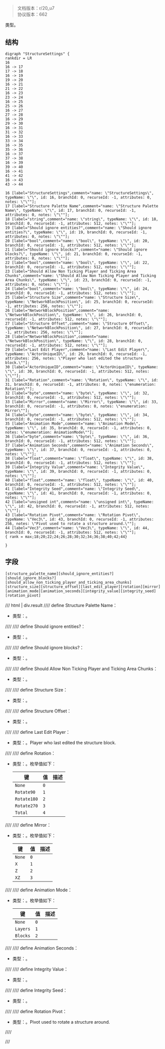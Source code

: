 # <!-- md:samp StructureSettings -->

> 文档版本：r/20_u7<br/>协议版本：662

<!-- md:samp StructureSettings -->类型。

## 结构

```viz
digraph "StructureSettings" {
rankdir = LR
16
16 -> 17
17 -> 18
16 -> 19
19 -> 20
16 -> 21
21 -> 22
16 -> 23
23 -> 24
16 -> 25
25 -> 26
16 -> 27
27 -> 28
16 -> 29
29 -> 30
16 -> 31
31 -> 32
16 -> 33
33 -> 34
16 -> 35
35 -> 36
16 -> 37
37 -> 38
16 -> 39
39 -> 40
16 -> 41
41 -> 42
16 -> 43
43 -> 44

16 [label="StructureSettings",comment="name: \"StructureSettings\", typeName: \"\", id: 16, branchId: 0, recurseId: -1, attributes: 0, notes: \"\""];
17 [label="Structure Palette Name",comment="name: \"Structure Palette Name\", typeName: \"\", id: 17, branchId: 0, recurseId: -1, attributes: 0, notes: \"\""];
18 [label="string",comment="name: \"string\", typeName: \"\", id: 18, branchId: 0, recurseId: -1, attributes: 512, notes: \"\""];
19 [label="Should ignore entities?",comment="name: \"Should ignore entities?\", typeName: \"\", id: 19, branchId: 0, recurseId: -1, attributes: 0, notes: \"\""];
20 [label="bool",comment="name: \"bool\", typeName: \"\", id: 20, branchId: 0, recurseId: -1, attributes: 512, notes: \"\""];
21 [label="Should ignore blocks?",comment="name: \"Should ignore blocks?\", typeName: \"\", id: 21, branchId: 0, recurseId: -1, attributes: 0, notes: \"\""];
22 [label="bool",comment="name: \"bool\", typeName: \"\", id: 22, branchId: 0, recurseId: -1, attributes: 512, notes: \"\""];
23 [label="Should Allow Non Ticking Player and Ticking Area Chunks",comment="name: \"Should Allow Non Ticking Player and Ticking Area Chunks\", typeName: \"\", id: 23, branchId: 0, recurseId: -1, attributes: 0, notes: \"\""];
24 [label="bool",comment="name: \"bool\", typeName: \"\", id: 24, branchId: 0, recurseId: -1, attributes: 512, notes: \"\""];
25 [label="Structure Size",comment="name: \"Structure Size\", typeName: \"NetworkBlockPosition\", id: 25, branchId: 0, recurseId: -1, attributes: 256, notes: \"\""];
26 [label="NetworkBlockPosition",comment="name: \"NetworkBlockPosition\", typeName: \"\", id: 26, branchId: 0, recurseId: -1, attributes: 512, notes: \"\""];
27 [label="Structure Offset",comment="name: \"Structure Offset\", typeName: \"NetworkBlockPosition\", id: 27, branchId: 0, recurseId: -1, attributes: 256, notes: \"\""];
28 [label="NetworkBlockPosition",comment="name: \"NetworkBlockPosition\", typeName: \"\", id: 28, branchId: 0, recurseId: -1, attributes: 512, notes: \"\""];
29 [label="Last Edit Player",comment="name: \"Last Edit Player\", typeName: \"ActorUniqueID\", id: 29, branchId: 0, recurseId: -1, attributes: 256, notes: \"Player who last edited the structure block.\""];
30 [label="ActorUniqueID",comment="name: \"ActorUniqueID\", typeName: \"\", id: 30, branchId: 0, recurseId: -1, attributes: 512, notes: \"\""];
31 [label="Rotation",comment="name: \"Rotation\", typeName: \"\", id: 31, branchId: 0, recurseId: -1, attributes: 0, notes: \"enumeration: Rotation\""];
32 [label="byte",comment="name: \"byte\", typeName: \"\", id: 32, branchId: 0, recurseId: -1, attributes: 512, notes: \"\""];
33 [label="Mirror",comment="name: \"Mirror\", typeName: \"\", id: 33, branchId: 0, recurseId: -1, attributes: 0, notes: \"enumeration: Mirror\""];
34 [label="byte",comment="name: \"byte\", typeName: \"\", id: 34, branchId: 0, recurseId: -1, attributes: 512, notes: \"\""];
35 [label="Animation Mode",comment="name: \"Animation Mode\", typeName: \"\", id: 35, branchId: 0, recurseId: -1, attributes: 0, notes: \"enumeration: AnimationMode\""];
36 [label="byte",comment="name: \"byte\", typeName: \"\", id: 36, branchId: 0, recurseId: -1, attributes: 512, notes: \"\""];
37 [label="Animation Seconds",comment="name: \"Animation Seconds\", typeName: \"\", id: 37, branchId: 0, recurseId: -1, attributes: 0, notes: \"\""];
38 [label="float",comment="name: \"float\", typeName: \"\", id: 38, branchId: 0, recurseId: -1, attributes: 512, notes: \"\""];
39 [label="Integrity Value",comment="name: \"Integrity Value\", typeName: \"\", id: 39, branchId: 0, recurseId: -1, attributes: 0, notes: \"\""];
40 [label="float",comment="name: \"float\", typeName: \"\", id: 40, branchId: 0, recurseId: -1, attributes: 512, notes: \"\""];
41 [label="Integrity Seed",comment="name: \"Integrity Seed\", typeName: \"\", id: 41, branchId: 0, recurseId: -1, attributes: 0, notes: \"\""];
42 [label="unsigned int",comment="name: \"unsigned int\", typeName: \"\", id: 42, branchId: 0, recurseId: -1, attributes: 512, notes: \"\""];
43 [label="Rotation Pivot",comment="name: \"Rotation Pivot\", typeName: \"Vec3\", id: 43, branchId: 0, recurseId: -1, attributes: 256, notes: \"Pivot used to rotate a structure around.\""];
44 [label="Vec3",comment="name: \"Vec3\", typeName: \"\", id: 44, branchId: 0, recurseId: -1, attributes: 512, notes: \"\""];
{ rank = max;18;20;22;24;26;28;30;32;34;36;38;40;42;44}

}

```

## 字段

```title='StructureSettings'
[structure_palette_name][should_ignore_entities?][should_ignore_blocks?][should_allow_non_ticking_player_and_ticking_area_chunks][structure_size][structure_offset][last_edit_player][rotation][mirror][animation_mode][animation_seconds][integrity_value][integrity_seed][rotation_pivot]
```

/// html | div.result
//// define
Structure Palette Name：<!-- md:samp string -->

- 类型：<!-- md:samp string -->。


////
//// define
Should ignore entities?：<!-- md:samp bool -->

- 类型：<!-- md:samp bool -->。


////
//// define
Should ignore blocks?：<!-- md:samp bool -->

- 类型：<!-- md:samp bool -->。


////
//// define
Should Allow Non Ticking Player and Ticking Area Chunks：<!-- md:samp bool -->

- 类型：<!-- md:samp bool -->。


////
//// define
Structure Size：[<!-- md:samp NetworkBlockPosition -->](../types/networkblockposition.md)

- 类型：<!-- md:samp NetworkBlockPosition -->。


////
//// define
Structure Offset：[<!-- md:samp NetworkBlockPosition -->](../types/networkblockposition.md)

- 类型：<!-- md:samp NetworkBlockPosition -->。


////
//// define
Last Edit Player：[<!-- md:samp ActorUniqueID -->](../types/actoruniqueid.md)

- 类型：<!-- md:samp ActorUniqueID -->。Player who last edited the structure block.


////
//// define
Rotation：<!-- md:samp byte -->

- 类型：<!-- md:samp byte -->。枚举值如下：

  |键|值|描述|
  |---|---|---|
  |`None`|`0`||
  |`Rotate90`|`1`||
  |`Rotate180`|`2`||
  |`Rotate270`|`3`||
  |`Total`|`4`||



////
//// define
Mirror：<!-- md:samp byte -->

- 类型：<!-- md:samp byte -->。枚举值如下：

  |键|值|描述|
  |---|---|---|
  |`None`|`0`||
  |`X`|`1`||
  |`Z`|`2`||
  |`XZ`|`3`||



////
//// define
Animation Mode：<!-- md:samp byte -->

- 类型：<!-- md:samp byte -->。枚举值如下：

  |键|值|描述|
  |---|---|---|
  |`None`|`0`||
  |`Layers`|`1`||
  |`Blocks`|`2`||



////
//// define
Animation Seconds：<!-- md:samp float -->

- 类型：<!-- md:samp float -->。


////
//// define
Integrity Value：<!-- md:samp float -->

- 类型：<!-- md:samp float -->。


////
//// define
Integrity Seed：<!-- md:samp unsigned int -->

- 类型：<!-- md:samp unsigned int -->。


////
//// define
Rotation Pivot：[<!-- md:samp Vec3 -->](../types/vec3.md)

- 类型：<!-- md:samp Vec3 -->。Pivot used to rotate a structure around.


////

///

